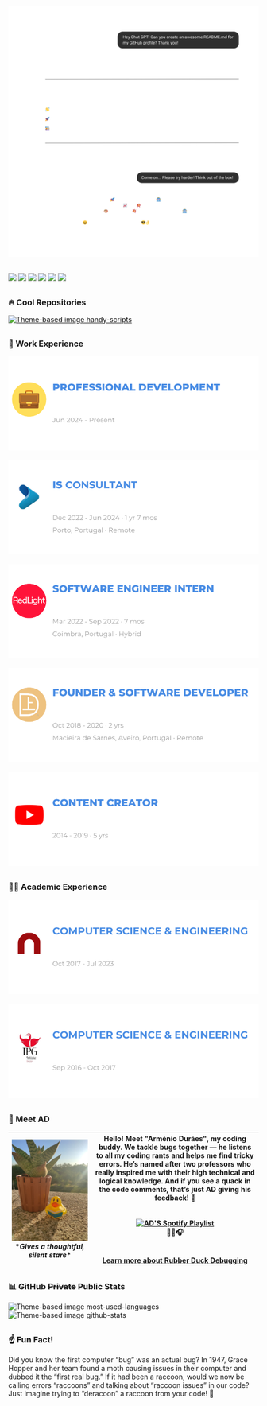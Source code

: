 <picture>
    <source media="(prefers-color-scheme: dark)" srcset="images/gpt_dark.png">
    <source media="(prefers-color-scheme: light)" srcset="images/gpt_light.png">
    <img alt="Chat GPT Theme-based image" src="images/gpt_dark.png">
</picture>

##

<div>
    <a href="https://www.youtube.com/@dmribeiro.9?sub_confirmation=true" target="_blank"><img src="https://img.shields.io/badge/YouTube-FF0000?style=for-the-badge&logo=youtube&logoColor=white" target="_blank"></a>
    <a href="https://x.com/DMRibeiro_/" target="_blank"><img src="https://img.shields.io/badge/X-%23000000.svg?style=for-the-badge&logo=X&logoColor=white" target="_blank"></a>
    <a href="https://danielribeiro9.itch.io/" target="_blank"><img src="https://img.shields.io/badge/Itch-%23FF0B34.svg?style=for-the-badge&logo=Itch.io&logoColor=white" target="_blank"></a>
    <a href="https://www.linkedin.com/in/dmoreiraribeiro/" target="_blank"><img src="https://img.shields.io/badge/linkedin-%230077B5.svg?&style=for-the-badge&logo=linkedin&logoColor=white" target="_blank"></a>
    <a href = "mailto:mr.dmribeiro@gmail.com"><img src="https://img.shields.io/badge/-Gmail-%23333?style=for-the-badge&logo=gmail&logoColor=white" target="_blank"></a>
    <a href="https://danielmribeiro.github.io/" target="_blank"><img src="https://img.shields.io/badge/danielmribeiro.github.io-8D6748?style=for-the-badge" target="_blank"></a>
    
    
</div>

##

### 🔥 Cool Repositories

<a href="https://github.com/danielmribeiro/handy-scripts">
    <picture>
        <source media="(prefers-color-scheme: dark)" srcset="https://github-readme-stats.vercel.app/api/pin?username=danielmribeiro&repo=handy-scripts&title_color=488ce4&icon_color=9f9f9f&text_color=9f9f9f&border_color=9f9f9f&theme=transparent">
        <source media="(prefers-color-scheme: light)" srcset="https://github-readme-stats.vercel.app/api/pin?username=danielmribeiro&repo=handy-scripts&title_color=488ce4&icon_color=9f9f9f&text_color=9f9f9f&border_color=9f9f9f&theme=transparent">
        <img alt="Theme-based image handy-scripts" src="https://github-readme-stats.vercel.app/api/pin?username=danielmribeiro&repo=handy-scripts&title_color=488ce4&icon_color=9f9f9f&text_color=9f9f9f&border_color=9f9f9f&theme=transparent">
    </picture>
</a>

##

### 💼 Work Experience

<a href="https://danielmribeiro.github.io/" style="display: block;">
    <picture>
        <source media="(prefers-color-scheme: dark)" srcset="images/careerbreak_dark.svg">
        <source media="(prefers-color-scheme: light)" srcset="images/careerbreak_light.svg">
        <img alt="Career Break Theme-based image" src="images/careerbreak_dark.svg">
    </picture>
</a>

<br>

<a href="https://www.itsector.pt/" style="display: block;">
    <picture>
        <source media="(prefers-color-scheme: dark)" srcset="images/itsector_dark.svg">
        <source media="(prefers-color-scheme: light)" srcset="images/itsector_light.svg">
        <img alt="ITSector Theme-based image" src="images/itsector_dark.svg">
    </picture>
</a>

<br>

<a href="https://www.redlight.dev/" style="display: block;">
    <picture>
        <source media="(prefers-color-scheme: dark)" srcset="images/redlight_dark.svg">
        <source media="(prefers-color-scheme: light)" srcset="images/redlight_light.svg">
        <img alt="Redlight Theme-based image" src="images/redlight_dark.svg">
    </picture>
</a>

<br>

<a href="https://danielmribeiro.github.io/" style="display: block;">
    <picture>
        <source media="(prefers-color-scheme: dark)" srcset="images/develead_dark.svg">
        <source media="(prefers-color-scheme: light)" srcset="images/develead_light.svg">
        <img alt="Develead Theme-based image" src="images/develead_dark.svg">
    </picture>
</a>

<br>

<a href="https://danielmribeiro.github.io/" style="display: block;">
    <picture>
        <source media="(prefers-color-scheme: dark)" srcset="images/youtube_dark.svg">
        <source media="(prefers-color-scheme: light)" srcset="images/youtube_light.svg">
        <img alt="Youtube Theme-based image" src="images/youtube_dark.svg">
    </picture>
</a>

##

### 🧑‍🎓 Academic Experience

<a href="https://www.isec.pt/" style="display: block;">
    <picture>
        <source media="(prefers-color-scheme: dark)" srcset="images/isec_dark.svg">
        <source media="(prefers-color-scheme: light)" srcset="images/isec_light.svg">
        <img alt="ISEC Theme-based image" src="images/isec_dark.svg">
    </picture>
</a>

<br>

<a href="https://politecnicoguarda.pt/" style="display: block;">
    <picture>
        <source media="(prefers-color-scheme: dark)" srcset="images/ipg_dark.svg">
        <source media="(prefers-color-scheme: light)" srcset="images/ipg_light.svg">
        <img alt="IPG Theme-based image" src="images/ipg_dark.svg">
    </picture>
</a>

##

### 🦆 Meet AD

| ![Rubberduck](images/rubberduck.jpg) <br> \**Gives a thoughtful, silent stare*\* | Hello! Meet "Arménio Durães", my coding buddy. We tackle bugs together — he listens to all my coding rants and helps me find tricky errors. He’s named after two professors who really inspired me with their high technical and logical knowledge. And if you see a quack in the code comments, that’s just AD giving his feedback! 🦆 <br> <br> <br> <a href="https://open.spotify.com/playlist/48RttvOcYG5VgAj6RrT2eu?utm_source=generator" target="_blank"><img src="https://img.shields.io/badge/AD%27s%20Code%20Jams-1ED760?style=for-the-badge&logo=spotify&logoColor=white" alt="AD'S Spotify Playlist" /></a><br>🦆🎶🎧 <br> <br> <br> [Learn more about Rubber Duck Debugging](https://rubberduckdebugging.com/)|
|--------------------------------------|----------------------------------------------------------------------------------------------------------------------------------------------------|

##

### 📊 GitHub ~~Private~~ Public Stats

<picture>
    <source media="(prefers-color-scheme: dark)" srcset="https://github-readme-stats.vercel.app/api/top-langs/?username=danielmribeiro&layout=donut-vertical&title_color=488ce4&text_color=9f9f9f&theme=transparent&hide_border=true">
    <source media="(prefers-color-scheme: light)" srcset="https://github-readme-stats.vercel.app/api/top-langs/?username=danielmribeiro&layout=donut-vertical&title_color=488ce4&text_color=9f9f9f&theme=transparent&hide_border=true">
    <img alt="Theme-based image most-used-languages" src="https://github-readme-stats.vercel.app/api/top-langs/?username=danielmribeiro&layout=donut-vertical&title_color=488ce4&text_color=9f9f9f&theme=transparent&hide_border=true">
</picture>

<picture>
    <source media="(prefers-color-scheme: dark)" srcset="https://github-readme-stats.vercel.app/api?username=danielmribeiro&show_icons=true&title_color=488ce4&icon_color=9f9f9f&text_color=9f9f9f&theme=transparent&hide_border=true&show=reviews,discussions_started,discussions_answered,prs_merged,prs_merged_percentage">
    <source media="(prefers-color-scheme: light)" srcset="https://github-readme-stats.vercel.app/api?username=danielmribeiro&show_icons=true&title_color=488ce4&icon_color=9f9f9f&text_color=9f9f9f&theme=transparent&hide_border=true&show=reviews,discussions_started,discussions_answered,prs_merged,prs_merged_percentage">
    <img alt="Theme-based image github-stats" src="https://github-readme-stats.vercel.app/api?username=danielmribeiro&show_icons=true&title_color=488ce4&icon_color=9f9f9f&text_color=9f9f9f&theme=transparent&hide_border=true&show=reviews,discussions_started,discussions_answered,prs_merged,prs_merged_percentage">
</picture>

##

### ☝️ Fun Fact!

Did you know the first computer “bug” was an actual bug? In 1947, Grace Hopper and her team found a moth causing issues in their computer and dubbed it the “first real bug.”
If it had been a raccoon, would we now be calling errors “raccoons” and talking about “raccoon issues” in our code?
Just imagine trying to “deracoon” a raccoon from your code! 🦝
